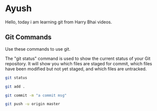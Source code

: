 # Ayush
Hello, today i am learning git from Harry Bhai videos.

## Git Commands

Use these commands to use git.


The "git status" command is used to show the current status of your Git repository. It will show you which files are staged for commit, which files have been modified but not yet staged, and which files are untracked.


```bash
git status
```

```bash
git add .
```

```bash
git commit -m "a commit msg"
```

```bash
git push -u origin master
```
